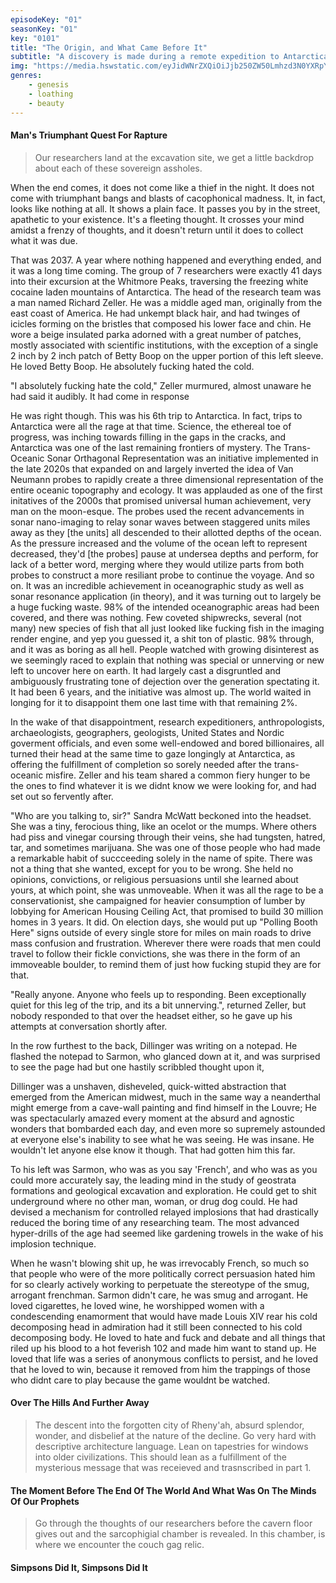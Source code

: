 ```yaml
---
episodeKey: "01"
seasonKey: "01"
key: "0101"
title: "The Origin, and What Came Before It"
subtitle: "A discovery is made during a remote expedition to Antarctica that begins to unravel the fabric of the human storyline."
img: "https://media.hswstatic.com/eyJidWNrZXQiOiJjb250ZW50Lmhzd3N0YXRpYy5jb20iLCJrZXkiOiJnaWZcL3NpbXBzb25zLW9yaWcuanBnIiwiZWRpdHMiOnsicmVzaXplIjp7IndpZHRoIjoiMTIwMCJ9fX0="
genres: 
    - genesis
    - loathing
    - beauty
---
```


#### Man's Triumphant Quest For Rapture

> Our researchers land at the excavation site, we get a little backdrop about each of these sovereign assholes.

When the end comes, it does not come like a thief in the night. It does not come with triumphant bangs and blasts of cacophonical madness. It, in fact, looks like nothing at all. It shows a plain face. It passes you by in the street, apathetic to your existence. It's a fleeting thought. It crosses your mind amidst a frenzy of thoughts, and it doesn't return until it does to collect what it was due.

That was 2037. A year where nothing happened and everything ended, and it was a long time coming. The group of 7 researchers were exactly 41 days into their excursion at the Whitmore Peaks, traversing the freezing white cocaine laden mountains of Antarctica. The head of the research team was a man named Richard Zeller. He was a middle aged man, originally from the east coast of America. He had unkempt black hair, and had twinges of icicles forming on the bristles that composed his lower face and chin. He wore a beige insulated parka adorned with a great number of patches, mostly associated with scientific institutions, with the exception of a single 2 inch by 2 inch patch of Betty Boop on the upper portion of this left sleeve. He loved Betty Boop. He absolutely fucking hated the cold.

"I absolutely fucking hate the cold," Zeller murmured, almost unaware he had said it audibly. It had come in response 

He was right though. This was his 6th trip to Antarctica. In fact, trips to Antarctica were all the rage at that time. Science, the ethereal toe of progress, was inching towards filling in the gaps in the cracks, and Antarctica was one of the last remaining frontiers of mystery. The Trans-Oceanic Sonar Orthagonal Representation was an initiative implemented in the late 2020s that expanded on and largely inverted the idea of Van Neumann probes to rapidly create a three dimensional representation of the entire oceanic topography and ecology. It was applauded as one of the first initatives of the 2000s that promised universal human achievement, very man on the moon-esque. The probes used the recent advancements in sonar nano-imaging to relay sonar waves between staggered units miles away as they [the units] all descended to their allotted depths of the ocean. As the pressure increased and the volume of the ocean left to represent decreased, they'd [the probes] pause at undersea depths and perform, for lack of a better word, merging where they would utilize parts from both probes to construct a more resiliant probe to continue the voyage. And so on. It was an incredible achievement in oceanographic study as well as sonar resonance application (in theory), and it was turning out to largely be a huge fucking waste. 98% of the intended oceanographic areas had been covered, and there was nothing. Few coveted shipwrecks, several (not many) new species of fish that all just looked like fucking fish in the imaging render engine, and yep you guessed it, a shit ton of plastic. 98% through, and it was as boring as all hell. People watched with growing disinterest as we seemingly raced to explain that nothing was special or unnerving or new left to uncover here on earth. It had largely cast a disgruntled and ambiguously frustrating tone of dejection over the generation spectating it. It had been 6 years, and the initiative was almost up. The world waited in longing for it to disappoint them one last time with that remaining 2%.

In the wake of that disappointment, research expeditioners, anthropologists, archaeologists, geographers, geologists, United States and Nordic goverment officials, and even some well-endowed and bored billionaires, all turned their head at the same time to gaze longingly at Antarctica, as offering the fulfillment of completion so sorely needed after the trans-oceanic misfire. Zeller and his team shared a common fiery hunger to be the ones to find whatever it is we didnt know we were looking for, and had set out so fervently after.

"Who are you talking to, sir?" Sandra McWatt beckoned into the headset. She was a tiny, ferocious thing, like an ocelot or the mumps. Where others had piss and vinegar coursing through their veins, she had tungsten, hatred, tar, and sometimes marijuana. She was one of those people who had made a remarkable habit of succceeding solely in the name of spite. There was not a thing that she wanted, except for you to be wrong. She held no opinions, convictions, or religious persuasions until she learned about yours, at which point, she was unmoveable. When it was all the rage to be a conservationist, she campaigned for heavier consumption of lumber by lobbying for American Housing Ceiling Act, that promised to build 30 million homes in 3 years. It did. On election days, she would put up "Polling Booth Here" signs outside of every single store for miles on main roads to drive mass confusion and frustration. Wherever there were roads that men could travel to follow their fickle convictions, she was there in the form of an immoveable boulder, to remind them of just how fucking stupid they are for that.

"Really anyone. Anyone who feels up to responding. Been exceptionally quiet for this leg of the trip, and its a bit unnerving.", returned Zeller, but nobody responded to that over the headset either, so he gave up his attempts at conversation shortly after.

In the row furthest to the back, Dillinger was writing on a notepad. He flashed the notepad to Sarmon, who glanced down at it, and was surprised to see the page had but one hastily scribbled thought upon it,



Dillinger was a unshaven, disheveled, quick-witted abstraction that emerged from the American midwest, much in the same way a neanderthal might emerge from a cave-wall painting and find himself in the Louvre; He was spectacularly amazed every moment at the absurd and agnostic wonders that bombarded each day, and even more so supremely astounded at everyone else's inability to see what he was seeing. He was insane. He wouldn't let anyone else know it though. That had gotten him this far.  

To his left was Sarmon, who was as you say 'French', and who was as you could more accurately say, the leading mind in the study of geostrata formations and geological excavation and exploration. He could get to shit underground where no other man, woman, or drug dog could. He had devised a mechanism for controlled relayed implosions that had drastically reduced the boring time of any researching team. The most advanced hyper-drills of the age had seemed like gardening trowels in the wake of his implosion technique.

When he wasn't blowing shit up, he was irrevocably French, so much so that people who were of the more politically correct persuasion hated him for so clearly actively working to perpetuate the stereotype of the smug, arrogant frenchman. Sarmon didn't care, he was smug and arrogant. He loved cigarettes, he loved wine, he worshipped women with a condescending enamorment that would have made Louis XIV rear his cold decomposing head in admiration had it still been connected to his cold decomposing body. He loved to hate and fuck and debate and all things that riled up his blood to a hot feverish 102 and made him want to stand up. He loved that life was a series of anonymous conflicts to persist, and he loved that he loved to win, because it removed from him the trappings of those who didnt care to play because the game wouldnt be watched.  

#### Over The Hills And Further Away

> The descent into the forgotten city of Rheny'ah, absurd splendor, wonder, and disbelief at the nature of the decline. Go very hard with descriptive architecture language. Lean on tapestries for windows into older civilizations. This should lean as a fulfillment of the mysterious message that was receieved and trasnscribed in part 1.

#### The Moment Before The End Of The World And What Was On The Minds Of Our Prophets

> Go through the thoughts of our researchers before the cavern floor gives out and the sarcophigial chamber is revealed. In this chamber, is where we encounter the couch gag relic. 

#### Simpsons Did It, Simpsons Did It
